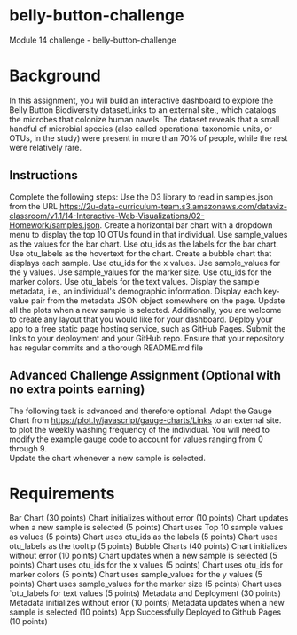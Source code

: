 # belly-button-challenge
Module 14 challenge - belly-button-challenge

# Background
In this assignment, you will build an interactive dashboard to explore the Belly Button Biodiversity datasetLinks to an external site., which catalogs the microbes that colonize human navels.
The dataset reveals that a small handful of microbial species (also called operational taxonomic units, or OTUs, in the study) were present in more than 70% of people, while the rest were relatively rare.

## Instructions
Complete the following steps:
    Use the D3 library to read in samples.json from the URL https://2u-data-curriculum-team.s3.amazonaws.com/dataviz-classroom/v1.1/14-Interactive-Web-Visualizations/02-Homework/samples.json.
    Create a horizontal bar chart with a dropdown menu to display the top 10 OTUs found in that individual.
        Use sample_values as the values for the bar chart.
        Use otu_ids as the labels for the bar chart.
        Use otu_labels as the hovertext for the chart.
    Create a bubble chart that displays each sample.
        Use otu_ids for the x values.
        Use sample_values for the y values.
        Use sample_values for the marker size.
        Use otu_ids for the marker colors.
        Use otu_labels for the text values.
    Display the sample metadata, i.e., an individual's demographic information.
    Display each key-value pair from the metadata JSON object somewhere on the page.
    Update all the plots when a new sample is selected. Additionally, you are welcome to create any layout that you would like for your dashboard. 
    Deploy your app to a free static page hosting service, such as GitHub Pages. Submit the links to your deployment and your GitHub repo. Ensure that your repository has regular commits and a thorough README.md file

## Advanced Challenge Assignment (Optional with no extra points earning)
The following task is advanced and therefore optional.
    Adapt the Gauge Chart from https://plot.ly/javascript/gauge-charts/Links to an external site. to plot the weekly washing frequency of the individual.
    You will need to modify the example gauge code to account for values ranging from 0 through 9.  
    Update the chart whenever a new sample is selected.

# Requirements
Bar Chart (30 points)
    Chart initializes without error (10 points)
    Chart updates when a new sample is selected (5 points)
    Chart uses Top 10 sample values as values (5 points)
    Chart uses otu_ids as the labels (5 points)
    Chart uses otu_labels as the tooltip (5 points)
Bubble Charts (40 points)
    Chart initializes without error (10 points)
    Chart updates when a new sample is selected (5 points)
    Chart uses otu_ids for the x values (5 points)
    Chart uses otu_ids for marker colors (5 points)
    Chart uses sample_values for the y values (5 points)
    Chart uses sample_values for the marker size (5 points)
    Chart uses `otu_labels for text values (5 points)
Metadata and Deployment (30 points)
    Metadata initializes without error (10 points)
    Metadata updates when a new sample is selected (10 points)
    App Successfully Deployed to Github Pages (10 points)
